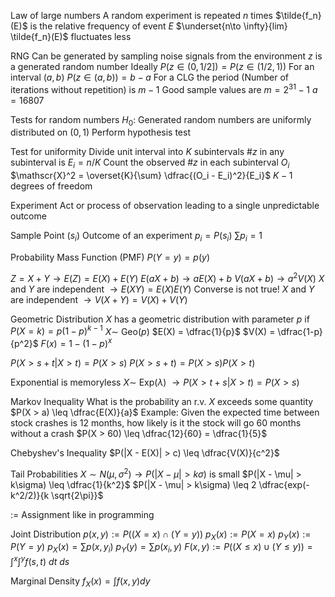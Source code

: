 Law of large numbers
	A random experiment is repeated $n$ times
	$\tilde{f_n}(E)$ is the relative frequency of event $E$
	$\underset{n\to \infty}{lim} \tilde{f_n}(E)$ fluctuates less

RNG
	Can be generated by sampling noise signals from the environment
	$z$ is a generated random number
	Ideally $P(z \in (0, 1/2]) = P(z \in (1/2, 1))$
	For an interval $(a, b)$
		$P(z \in (a, b)) = b - a$
	For a CLG the period (Number of iterations without repetition) is $m-1$
	Good sample values are
		$m = 2^{31} -1$
		$a = 16807$

Tests for random numbers
	$H_0 :$ Generated random numbers are uniformly distributed on $(0, 1)$
	Perform hypothesis test

Test for uniformity
	Divide unit interval into $K$ subintervals
	$\#z$ in any subinterval is $E_i = n/K$
	Count the observed $\# z$ in each subinterval $O_i$
	$\mathscr{X}^2 = \overset{K}{\sum} \dfrac{(O_i - E_i)^2}{E_i}$
		$K-1$ degrees of freedom

Experiment
	Act or process of observation leading to a single unpredictable outcome 

Sample Point ($s_i$)
	Outcome of an experiment
	$p_i = P(s_i)$
	$\sum p_i = 1$

Probability Mass Function (PMF)
	$P(Y = y) = p(y)$

$Z = X + Y \to E(Z) = E(X) + E(Y)$
$E(aX + b) \to aE(X) + b$
$V(aX + b) \to a^2 V(X)$
$X$ and $Y$ are independent $\to E(XY) = E(X)E(Y)$
	Converse is not true!
$X$ and $Y$ are independent $\to V(X+Y) = V(X) + V(Y)$

Geometric Distribution
	$X$ has a geometric distribution with parameter $p$ if
		$P(X =k) = p(1-p)^{k-1}$
	$X \sim$ Geo($p$)
	$E(X) = \dfrac{1}{p}$
	$V(X) = \dfrac{1-p}{p^2}$
	$F(x) = 1 - (1-p)^x$

$P(X > s + t | X > t) = P(X > s)$
$P(X > s + t) = P(X > s) P(X > t)$

Exponential is memoryless
	$X \sim$ Exp($\lambda$) $\to P(X > t + s | X > t) = P(X > s)$

Markov Inequality
	What is the probability an r.v. $X$ exceeds some quantity
	$P(X > a) \leq \dfrac{E(X)}{a}$
	Example:
		Given the expected time between stock crashes is 12 months, how likely is it the stock will go 60 months without a crash
		$P(X > 60) \leq \dfrac{12}{60} = \dfrac{1}{5}$

Chebyshev's Inequality
	$P(|X - E(X)| > c) \leq \dfrac{V(X)}{c^2}$

Tail Probabilities
	$X \sim N(\mu, \sigma^2) \to P(|X - \mu| > k\sigma)$ is small
	$P(|X - \mu| > k\sigma) \leq \dfrac{1}{k^2}$
	$P(|X - \mu| > k\sigma) \leq 2 \dfrac{exp(-k^2/2)}{k \sqrt{2\pi}}$

:=
	Assignment like in programming

Joint Distribution
	$p(x, y) := P((X = x) \cap (Y = y))$
	$p_X(x) := P(X = x)$
	$p_Y(x) := P(Y = y)$
	$p_X(x) = \sum p(x, y_i)$
	$p_Y(y) = \sum p(x_i, y)$
	$F(x, y) := P((X \leq x) \cup (Y \leq y)) = \int^x \int^y f(s, t)\ dt\ ds$

Marginal Density
	$f_X(x) = \int f(x, y) dy$